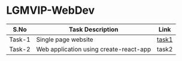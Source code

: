 # LGMVIP-WebDev

| S.No | Task Description | Link | 
|------|--------------|------|
|Task-1|Single page website|[task1](https://zensi5.github.io/LGMVIP-WebDev/Task%201/)|
|Task-2|Web application using create-react-app|task2|

